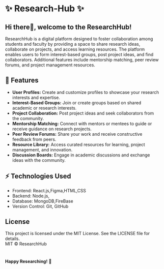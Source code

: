 # ✨ Research-Hub ✨
## Hi there👋, welcome to the ResearchHub!
ResearchHub is a digital platform designed to foster collaboration among students and faculty by providing a space to share research ideas, collaborate on projects, and access learning resources. The platform enables users to form interest-based groups, post project ideas, and find collaborators. Additional features include mentorship matching, peer review forums, and project management resources.

## 🚀 Features
- **User Profiles:** Create and customize profiles to showcase your research interests and expertise.
- **Interest-Based Groups:** Join or create groups based on shared academic or research interests.
- **Project Collaboration:** Post project ideas and seek collaborators from the community.
- **Mentorship Matching:** Connect with mentors or mentees to guide or receive guidance on research projects.
- **Peer Review Forums:** Share your work and receive constructive feedback from peers.
- **Resource Library:** Access curated resources for learning, project management, and innovation.
- **Discussion Boards:** Engage in academic discussions and exchange ideas with the community.

## ⚡ Technologies Used
- Frontend: React.js,Figma,HTML,CSS
- Backend: Node.js, 
- Database: MongoDB,FireBase
- Version Control: Git, GitHub

## License
This project is licensed under the MIT License. See the LICENSE file for details.<br>
MIT © ResearchHub

#
**Happy Researching!** 🚀


